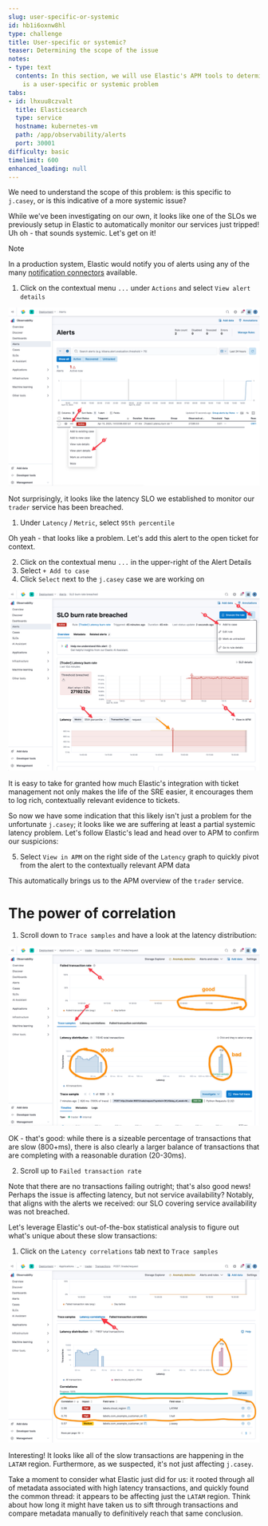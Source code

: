 ```yaml
---
slug: user-specific-or-systemic
id: hb1i6oxnw8hl
type: challenge
title: User-specific or systemic?
teaser: Determining the scope of the issue
notes:
- type: text
  contents: In this section, we will use Elastic's APM tools to determine if this
    is a user-specific or systemic problem
tabs:
- id: lhxuu8czvalt
  title: Elasticsearch
  type: service
  hostname: kubernetes-vm
  path: /app/observability/alerts
  port: 30001
difficulty: basic
timelimit: 600
enhanced_loading: null
---
```

We need to understand the scope of this problem: is this specific to `j.casey`, or is this indicative of a more systemic issue?

While we've been investigating on our own, it looks like one of the SLOs we previously setup in Elastic to automatically monitor our services just tripped! Uh oh - that sounds systemic. Let's get on it!

> [!NOTE]
> In a production system, Elastic would notify you of alerts using any of the many [notification connectors](https://www.elastic.co/guide/en/observability/current/slo-burn-rate-alert.html#action-types-slo) available.

1. Click on the contextual menu `...` under `Actions` and select `View alert details`

![alert-1.png](../assets/alert-1.png)

Not surprisingly, it looks like the latency SLO we established to monitor our `trader` service has been breached.

1. Under `Latency` / `Metric`, select `95th percentile`

Oh yeah - that looks like a problem. Let's add this alert to the open ticket for context.

2. Click on the contextual menu `...` in the upper-right of the Alert Details
3. Select `+ Add to case`
4. Click `Select` next to the `j.casey` case we are working on

![alert-2.png](../assets/alert-2.png)

It is easy to take for granted how much Elastic's integration with ticket management not only makes the life of the SRE easier, it encourages them to log rich, contextually relevant evidence to tickets.

So now we have some indication that this likely isn't just a problem for the unfortunate `j.casey`; it looks like we are suffering at least a partial systemic latency problem. Let's follow Elastic's lead and head over to APM to confirm our suspicions:

5. Select `View in APM` on the right side of the `Latency` graph to quickly pivot from the alert to the contextually relevant APM data

This automatically brings us to the APM overview of the `trader` service.

# The power of correlation

1. Scroll down to `Trace samples` and have a look at the latency distribution:

![latency-service.png](../assets/service-latency.png)

OK - that's good: while there is a sizeable percentage of transactions that are slow (800+ms), there is also clearly a larger balance of transactions that are completing with a reasonable duration (20-30ms).

2. Scroll up to `Failed transaction rate`

Note that there are no transactions failing outright; that's also good news! Perhaps the issue is affecting latency, but not service availability? Notably, that aligns with the alerts we received: our SLO covering service availability was not breached.

Let's leverage Elastic's out-of-the-box statistical analysis to figure out what's unique about these slow transactions:

1. Click on the `Latency correlations` tab next to `Trace samples`

![latency-correlation.png](../assets/latency-correlation.png)

Interesting! It looks like all of the slow transactions are happening in the `LATAM` region. Furthermore, as we suspected, it's not just affecting `j.casey`.

Take a moment to consider what Elastic just did for us: it rooted through all of metadata associated with high latency transactions, and quickly found the common thread: it appears to be affecting just the `LATAM` region. Think about how long it might have taken us to sift through transactions and compare metadata manually to definitively reach that same conclusion.
